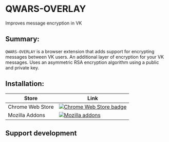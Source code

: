 # QWARS-OVERLAY

Improves message encryption in VK

## Summary:

`QWARS-OVERLAY` is a browser extension that adds support for encrypting messages between VK users.
An additional layer of encryption for your VK messages. Uses an asymmetric RSA encryption algorithm using a public and private key.

## Installation:

| Store            | Link                                                                                                                                       |
| ---------------- | ------------------------------------------------------------------------------------------------------------------------------------------ |
| Chrome Web Store | [![Chrome Web Store badge](https://storage.googleapis.com/web-dev-uploads/image/WlD8wC6g8khYWPJUsQceQkhXSlv1/tbyBjqi7Zu733AAKA5n4.png)](/) |
| Mozilla Addons   | [![Mozilla addons](https://ffp4g1ylyit3jdyti1hqcvtb-wpengine.netdna-ssl.com/addons/files/2015/11/get-the-addon.png)](/)                    |


## Support development
